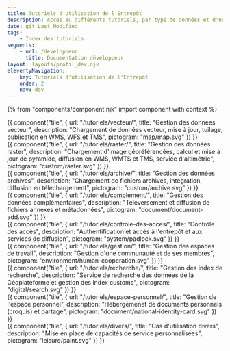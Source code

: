```yaml
---
title: Tutoriels d'utilisation de l'Entrepôt
description: Accès au différents tutoriels, par type de données et d'usage
date: git Last Modified
tags:
    - Index des tutoriels
segments:
    - url: /developpeur
      title: Documentation développeur
layout: layouts/profil_dev.njk
eleventyNavigation:
    key: Tutoriels d'utilisation de l'Entrepôt
    order: 2
    nav: dev
---
```


{% from "components/component.njk" import component with context %}

<div class="fr-grid-row fr-grid-row--gutters">

<div class="fr-col-md-4">
{{ component("tile", {
    url: "/tutoriels/vecteur/",
    title: "Gestion des données vecteur",
    description: "Chargement de données vecteur, mise à jour, tuilage, publication en WMS, WFS et TMS",
    pictogram: "map/map.svg"
}) }}
</div>

<div class="fr-col-md-4">
{{ component("tile", {
    url: "/tutoriels/raster/",
    title: "Gestion des données raster",
    description: "Chargement d'image géoréférencées, calcul et mise à jour de pyramide, diffusion en WMS, WMTS et TMS, service d'altimétrie",
    pictogram: "custom/raster.svg"
}) }}
</div>

<div class="fr-col-md-4">
{{ component("tile", {
    url: "/tutoriels/archive/",
    title: "Gestion des données archives",
    description: "Chargement de fichiers archives, intégration, diffusion en téléchargement",
    pictogram: "custom/archive.svg"
}) }}
</div>

<div class="fr-col-md-4">
{{ component("tile", {
    url: "/tutoriels/complement/",
    title: "Gestion des données complémentaires",
    description: "Téléversement et diffusion de fichiers annexes et métadonnées",
    pictogram: "document/document-add.svg"
}) }}
</div>

<div class="fr-col-md-4">
{{ component("tile", {
    url: "/tutoriels/controle-des-acces/",
    title: "Contrôle des accès",
    description: "Authentification et accès à l'entrepôt et aux services de diffusion",
    pictogram: "system/padlock.svg"
}) }}
</div>

<div class="fr-col-md-4">
{{ component("tile", {
    url: "/tutoriels/gestion/",
    title: "Gestion des espaces de travail",
    description: "Gestion d'une communauté et de ses membres",
    pictogram: "environment/human-cooperation.svg"
}) }}
</div>

<div class="fr-col-md-4">
{{ component("tile", {
    url: "/tutoriels/recherche/",
    title: "Gestion des index de recherche",
    description: "Service de recherche des données de la Géoplateforme et gestion des index customs",
    pictogram: "digital/search.svg"
}) }}
</div>

<div class="fr-col-md-4">
{{ component("tile", {
    url: "/tutoriels/espace-personnel/",
    title: "Gestion de l'espace personnel",
    description: "Hébergemenet de documents personnels (croquis) et partage",
    pictogram: "document/national-identity-card.svg"
}) }}
</div>

<div class="fr-col-md-4">
{{ component("tile", {
    url: "/tutoriels/divers/",
    title: "Cas d'utilisation divers",
    description: "Mise en place de capacités de service personnalisées",
    pictogram: "leisure/paint.svg"
}) }}
</div>

</div>
